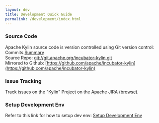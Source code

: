 ```yaml
---
layout: dev
title: Development Quick Guide
permalink: /development/index.html
---
```


### Source Code  
Apache Kylin source code is version controlled using Git version control:
Commits [Summary](https://git-wip-us.apache.org/repos/asf?p=incubator-kylin.git;a=summary)  
Source Repo: [git://git.apache.org/incubator-kylin.git](git://git.apache.org/incubator-kylin.git)  
Mirrored to Github: [https://github.com/apache/incubator-kylin](https://github.com/apache/incubator-kylin)

### Issue Tracking  
Track issues on the "Kylin" Project on the Apache JIRA ([browse](http://issues.apache.org/jira/browse/KYLIN)).

### Setup Development Env  
Refer to this link for how to setup dev env: [Setup Development Env](/docs/development/dev_env.html)